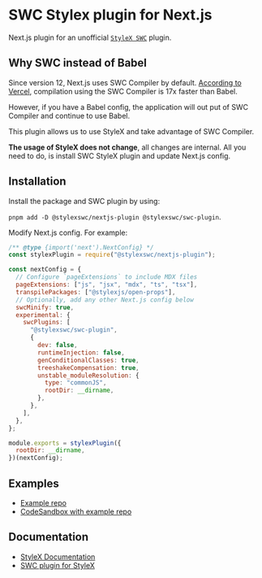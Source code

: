 # SWC Stylex plugin for Next.js

Next.js plugin for an unofficial [`StyleX SWC`](https://github.com/dwlad90/stylex-swc-plugin/tree/master/packages/swc-plugin) plugin.

## Why SWC instead of Babel

Since version 12, Next.js uses SWC Compiler by default. [According to Vercel](https://nextjs.org/docs/architecture/nextjs-compiler), compilation using the SWC Compiler is 17x faster than Babel.

However, if you have a Babel config, the application will out put of SWC Compiler and continue to use Babel.

This plugin allows us to use StyleX and take advantage of SWC Compiler.

**The usage of StyleX does not change**, all changes are internal. All you need to do, is install SWC StyleX plugin and update Next.js config.

## Installation

Install the package and SWC plugin by using:

`pnpm add -D @stylexswc/nextjs-plugin @stylexswc/swc-plugin`.

Modify Next.js config. For example:

```js
/** @type {import('next').NextConfig} */
const stylexPlugin = require("@stylexswc/nextjs-plugin");

const nextConfig = {
  // Configure `pageExtensions` to include MDX files
  pageExtensions: ["js", "jsx", "mdx", "ts", "tsx"],
  transpilePackages: ["@stylexjs/open-props"],
  // Optionally, add any other Next.js config below
  swcMinify: true,
  experimental: {
    swcPlugins: [
      "@stylexswc/swc-plugin",
      {
        dev: false,
        runtimeInjection: false,
        genConditionalClasses: true,
        treeshakeCompensation: true,
        unstable_moduleResolution: {
          type: "commonJS",
          rootDir: __dirname,
        },
      },
    ],
  },
};

module.exports = stylexPlugin({
  rootDir: __dirname,
})(nextConfig);
```

## Examples

- [Example repo](https://github.com/Dwlad90/nextjs-app-dir-stylex)
- [CodeSandbox with example repo](https://codesandbox.io/p/github/Dwlad90/nextjs-app-dir-stylex/main)

## Documentation

- [StyleX Documentation](https://stylexjs.com)
- [SWC plugin for StyleX](https://github.com/Dwlad90/stylex-swc-plugin/tree/master/packages/swc-plugin)

